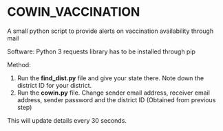 # COWIN_VACCINATION
A small python script to provide alerts on vaccination availability through mail

Software:
Python 3
requests library has to be installed through pip

Method:
1) Run the <b>find_dist.py</b> file and give your state there. Note down the district ID for your district.
2) Run the <b>cowin.py</b> file. Change sender email address, receiver email address, sender password and the district ID (Obtained from previous step)

This will update details every 30 seconds.
